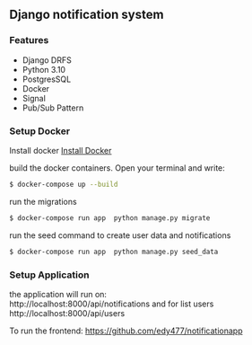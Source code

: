 ## Django notification system 

### Features
- Django DRFS
- Python 3.10
- PostgresSQL
- Docker
- Signal
- Pub/Sub Pattern


### Setup Docker
Install docker 
[Install Docker](https://docs.docker.com/engine/install/)


 build the docker containers. Open your terminal and write:
```bash
$ docker-compose up --build
```
run the migrations
```bash
$ docker-compose run app  python manage.py migrate
```
run the seed command to create user data and notifications
```bash
$ docker-compose run app  python manage.py seed_data
```


### Setup Application

the application will run on:  
http://localhost:8000/api/notifications
and for list users
http://localhost:8000/api/users

To run the frontend:
https://github.com/edy477/notificationapp 










